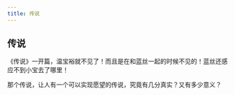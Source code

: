 ```yaml
---
title: 传说
---
```


## 传说

《传说》一开篇，温宝裕就不见了！而且是在和蓝丝一起的时候不见的！蓝丝还感应不到小宝去了哪里！

那个传说，让人有一个可以实现愿望的传说，究竟有几分真实？又有多少意义？
